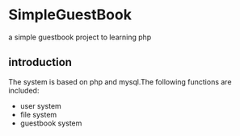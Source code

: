 # SimpleGuestBook
a simple guestbook project to learning php

## introduction

The system is based on php and mysql.The following functions are included:
* user system
* file system
* guestbook system


